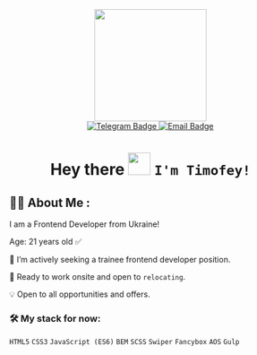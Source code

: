 <div id="header" align="center">
  <img src="https://media.giphy.com/media/VGcVZyreAU2UewDI81/giphy.gif" width="200"/>
</div>
<div id="badges" align="center">
  <a href="https://t.me/Mofeey">
    <img src="https://img.shields.io/badge/Telegram-blue?style=for-the-badge&logo=telegram&logoColor=white" alt="Telegram Badge"/>
  </a>
  <a href="mailto:kesya123321@gmail.com">
    <img src="https://img.shields.io/badge/@email-red?style=for-the-badge&logo=email&logoColor=white" alt="Email Badge"/>
  </a>
</div>

<h1 align="center">
  
  Hey there <img src="https://media.giphy.com/media/hvRJCLFzcasrR4ia7z/giphy.gif" width="40"/> `I'm Timofey!`
  
</h1>



## :man_technologist: About Me :

I am a Frontend Developer from Ukraine! 

Age: 21 years old ✅

:mag_right: I’m actively seeking a trainee frontend developer position.

:office: Ready to work onsite and open to `relocating`.

:bulb: Open to all opportunities and offers.

### :hammer_and_wrench: My stack for now:
<div>
  
  `HTML5` `CSS3` `JavaScript (ES6)` `BEM` `SCSS` `Swiper` `Fancybox` `AOS` `Gulp`
  
</div>
